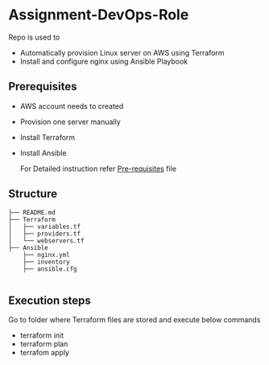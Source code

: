 # Assignment-DevOps-Role
Repo is used to 
- Automatically provision Linux server on AWS using Terraform
- Install and configure nginx using Ansible Playbook

## Prerequisites
- AWS account needs to created
- Provision one server manually
- Install Terraform
- Install Ansible

  For Detailed instruction refer [Pre-requisites](https://github.com/chashakala/assignment-devops/blob/main/Pre-requisites/) file 
## Structure
```
├── README.md
├── Terraform
│   ├── variables.tf
│   ├── providers.tf
│   └── webservers.tf
├── Ansible
    ├── nginx.yml
    ├── inventory
    ├── ansible.cfg
    
 ```
 ## Execution steps
   Go to folder where Terraform files are stored and execute below commands
 - terraform init
 - terraform plan
 - terrafom apply
